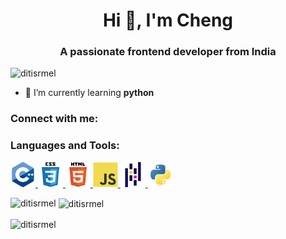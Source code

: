 <h1 align="center">Hi 👋, I'm Cheng</h1>
<h3 align="center">A passionate frontend developer from India</h3>

<p align="left"> <img src="https://komarev.com/ghpvc/?username=ditisrmel&label=Profile%20views&color=0e75b6&style=flat" alt="ditisrmel" /> </p>

- 🌱 I’m currently learning **python**

<h3 align="left">Connect with me:</h3>
<p align="left">
</p>

<h3 align="left">Languages and Tools:</h3>
<p align="left"> <a href="https://www.w3schools.com/cpp/" target="_blank" rel="noreferrer"> <img src="https://raw.githubusercontent.com/devicons/devicon/master/icons/cplusplus/cplusplus-original.svg" alt="cplusplus" width="40" height="40"/> </a> <a href="https://www.w3schools.com/css/" target="_blank" rel="noreferrer"> <img src="https://raw.githubusercontent.com/devicons/devicon/master/icons/css3/css3-original-wordmark.svg" alt="css3" width="40" height="40"/> </a> <a href="https://www.w3.org/html/" target="_blank" rel="noreferrer"> <img src="https://raw.githubusercontent.com/devicons/devicon/master/icons/html5/html5-original-wordmark.svg" alt="html5" width="40" height="40"/> </a> <a href="https://developer.mozilla.org/en-US/docs/Web/JavaScript" target="_blank" rel="noreferrer"> <img src="https://raw.githubusercontent.com/devicons/devicon/master/icons/javascript/javascript-original.svg" alt="javascript" width="40" height="40"/> </a> <a href="https://pandas.pydata.org/" target="_blank" rel="noreferrer"> <img src="https://raw.githubusercontent.com/devicons/devicon/2ae2a900d2f041da66e950e4d48052658d850630/icons/pandas/pandas-original.svg" alt="pandas" width="40" height="40"/> </a> <a href="https://www.python.org" target="_blank" rel="noreferrer"> <img src="https://raw.githubusercontent.com/devicons/devicon/master/icons/python/python-original.svg" alt="python" width="40" height="40"/> </a> </p>

<p><img align="left" src="https://github-readme-stats.vercel.app/api/top-langs?username=ditisrmel&show_icons=true&locale=en&layout=compact" alt="ditisrmel" /></p>

<p>&nbsp;<img align="center" src="https://github-readme-stats.vercel.app/api?username=ditisrmel&show_icons=true&locale=en" alt="ditisrmel" /></p>

<p><img align="center" src="https://github-readme-streak-stats.herokuapp.com/?user=ditisrmel&" alt="ditisrmel" /></p>

